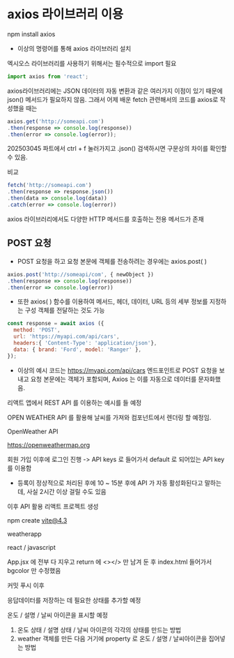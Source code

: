 # axios 라이브러리 이용

npm install axios

- 이상의 명령어를 통해 axios 라이브러리 설치

엑시오스 라이브러리를 사용하기 위해서는 필수적으로 import 필요

```jsx
import axios from 'react';
```

axios라이브러리에는 JSON 데이터의 자동 변환과 같은 여러가지 이점이 있기 때문에 json() 메서드가 필요하지 않음. 그래서 어제 배운 fetch 관련해서의 코드를 axios로 작성했을 때는

```jsx
axios.get('http://someapi.com')
.then(response => console.log(response))
.then(error => console.log(error));
```
202503045 파트에서 ctrl + f 눌러가지고 .json() 검색하시면 구문상의 차이를 확인할 수 있음.

비교

```js
fetch('http://someapi.com')
.then(response => response.json())
.then(data => console.log(data))
.catch(error => console.log(error))
```

axios 라이브러리에서도 다양한 HTTP 메서드를 호출하는 전용 메서드가 존재

## POST 요청

- POST 요청을 하고 요청 본문에 객체를 전송하려는 경우에는 axios.post( )

```jsx
axios.post('http://someapi/com', { newObject })
.then(response => console.log(response))
.then(error => console.log(error))
```

- 또한 axios( ) 함수를 이용하여 메서드, 헤더, 데이터, URL 등의 세부 정보를 지정하는 구성 객체를 전달하는 것도 가능

```jsx
const response = await axios ({
  method: 'POST',
  url: 'https://myapi.com/api/cars',
  headers:{ 'Content-Type': 'application/json'},
  data: { brand: 'Ford', model: 'Ranger' },
});
```

- 이상의 예시 코드는 https://myapi.com/api/cars 엔드포인트로 POST 요청을 보내고 요청 본문에는 객체가 포함되며, Axios 는 이를 자동으로 데이터를 문자화했음.

리액트 앱에서 REST API 를 이용하는 예시를 들 예정

OPEN WEATHER API 를 활용해 날씨를 가져와 컴포넌트에서 렌더링 할 예정임.

OpenWeather API

https://openweathermap.org

회원 가입 이후에 로그인 진행 -> API keys 로 들어가서 default 로 되어있는 API key 를 이용함

* 등록이 정상적으로 처리된 후에 10 ~ 15분 후에 API 가 자동 활성화된다고 말하는데, 사실 2시간 이상 걸릴 수도 있음

이후 API 활용 리액트 프로젝트 생성

npm create vite@4.3

weatherapp

react / javascript

App.jsx 에 전부 다 지우고 return 에 <></> 만 남겨 둔 후 index.html 들어가서 bgcolor 만 수정했음

커밋 푸시 이후

응답데이터를 저장하는 데 필요한 상태를 추가할 예정

온도 / 설명 / 날씨 아이콘을 표시할 예정

1. 온도 상태 / 설명 상태 / 날씨 아이콘의  각각의 상태를 만드는 방법
2. weather 객체를 만든 다음 거기에 property 로 온도 / 설명 / 날씨아이콘을 집어넣는 방법